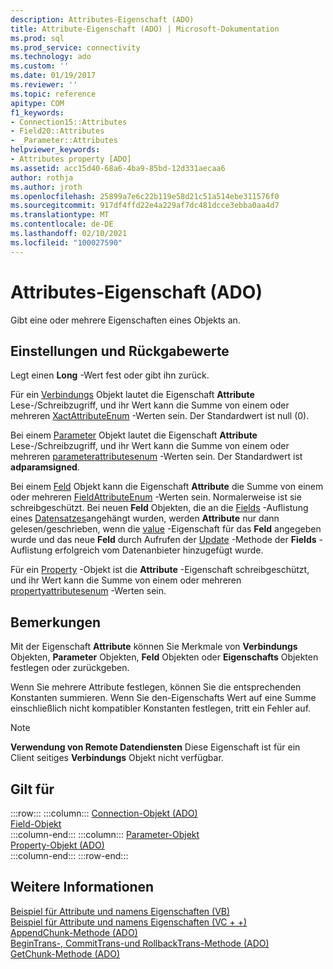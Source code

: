 ```yaml
---
description: Attributes-Eigenschaft (ADO)
title: Attribute-Eigenschaft (ADO) | Microsoft-Dokumentation
ms.prod: sql
ms.prod_service: connectivity
ms.technology: ado
ms.custom: ''
ms.date: 01/19/2017
ms.reviewer: ''
ms.topic: reference
apitype: COM
f1_keywords:
- Connection15::Attributes
- Field20::Attributes
- _Parameter::Attributes
helpviewer_keywords:
- Attributes property [ADO]
ms.assetid: acc15d40-68a6-4ba9-85bd-12d331aecaa6
author: rothja
ms.author: jroth
ms.openlocfilehash: 25899a7e6c22b119e58d21c51a514ebe311576f0
ms.sourcegitcommit: 917df4ffd22e4a229af7dc481dcce3ebba0aa4d7
ms.translationtype: MT
ms.contentlocale: de-DE
ms.lasthandoff: 02/10/2021
ms.locfileid: "100027590"
---
```

# <a name="attributes-property-ado"></a>Attributes-Eigenschaft (ADO)
Gibt eine oder mehrere Eigenschaften eines Objekts an.  
  
## <a name="settings-and-return-values"></a>Einstellungen und Rückgabewerte  
 Legt einen **Long** -Wert fest oder gibt ihn zurück.  
  
 Für ein [Verbindungs](./connection-object-ado.md) Objekt lautet die Eigenschaft **Attribute** Lese-/Schreibzugriff, und ihr Wert kann die Summe von einem oder mehreren [XactAttributeEnum](./xactattributeenum.md) -Werten sein. Der Standardwert ist null (0).  
  
 Bei einem [Parameter](./parameter-object.md) Objekt lautet die Eigenschaft **Attribute** Lese-/Schreibzugriff, und ihr Wert kann die Summe von einem oder mehreren [parameterattributesenum](./parameterattributesenum.md) -Werten sein. Der Standardwert ist **adparamsigned**.  
  
 Bei einem [Feld](./field-object.md) Objekt kann die Eigenschaft **Attribute** die Summe von einem oder mehreren [FieldAttributeEnum](./fieldattributeenum.md) -Werten sein. Normalerweise ist sie schreibgeschützt. Bei neuen **Feld** Objekten, die an die [Fields](./fields-collection-ado.md) -Auflistung eines [Datensatzes](./record-object-ado.md)angehängt wurden, werden **Attribute** nur dann gelesen/geschrieben, wenn die [value](./value-property-ado.md) -Eigenschaft für das **Feld** angegeben wurde und das neue **Feld** durch Aufrufen der [Update](./update-method.md) -Methode der **Fields** -Auflistung erfolgreich vom Datenanbieter hinzugefügt wurde.  
  
 Für ein [Property](./property-object-ado.md) -Objekt ist die **Attribute** -Eigenschaft schreibgeschützt, und ihr Wert kann die Summe von einem oder mehreren [propertyattributesenum](./propertyattributesenum.md) -Werten sein.  
  
## <a name="remarks"></a>Bemerkungen  
 Mit der Eigenschaft **Attribute** können Sie Merkmale von **Verbindungs** Objekten, **Parameter** Objekten, **Feld** Objekten oder **Eigenschafts** Objekten festlegen oder zurückgeben.  
  
 Wenn Sie mehrere Attribute festlegen, können Sie die entsprechenden Konstanten summieren. Wenn Sie den-Eigenschafts Wert auf eine Summe einschließlich nicht kompatibler Konstanten festlegen, tritt ein Fehler auf.  
  
> [!NOTE]
>  **Verwendung von Remote Datendiensten** Diese Eigenschaft ist für ein Client seitiges **Verbindungs** Objekt nicht verfügbar.  
  
## <a name="applies-to"></a>Gilt für  

:::row:::
    :::column:::
        [Connection-Objekt (ADO)](./connection-object-ado.md)  
        [Field-Objekt](./field-object.md)  
    :::column-end:::
    :::column:::
        [Parameter-Objekt](./parameter-object.md)  
        [Property-Objekt (ADO)](./property-object-ado.md)  
    :::column-end:::
:::row-end:::

## <a name="see-also"></a>Weitere Informationen  
 [Beispiel für Attribute und namens Eigenschaften (VB)](./attributes-and-name-properties-example-vb.md)   
 [Beispiel für Attribute und namens Eigenschaften (VC + +)](./attributes-and-name-properties-example-vc.md)   
 [AppendChunk-Methode (ADO)](./appendchunk-method-ado.md)   
 [BeginTrans-, CommitTrans-und RollbackTrans-Methode (ADO)](./begintrans-committrans-and-rollbacktrans-methods-ado.md)   
 [GetChunk-Methode (ADO)](./getchunk-method-ado.md)